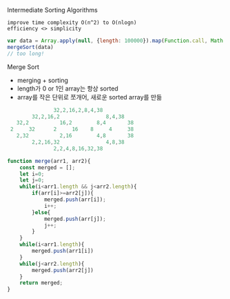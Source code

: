 Intermediate Sorting Algorithms

    improve time complexity O(n^2) to O(nlogn)
    efficiency <> simplicity

```js
var data = Array.apply(null, {length: 100000}).map(Function.call, Math.random);
mergeSort(data)
// too long!
```

Merge Sort

- merging + sorting
- length가 0 or 1인 array는 항상 sorted 
- array를 작은 단위로 쪼개어, 새로운 sorted array를 만듦

```js
               32,2,16,2,8,4,38
        32,2,16,2               8,4,38
   32,2          16,2        8,4       38
 2     32      2     16    8     4     38
   2,32          2,16        4,8       38
        2,2,16,32               4,8,38
               2,2,4,8,16,32,38
```

```js
function merge(arr1, arr2){
    const merged = [];
    let i=0;
    let j=0;
    while(i<arr1.length && j<arr2.length){
        if(arr[i]>=arr2[j]){
            merged.push(arr[i]);
            i++;
        }else{
            merged.push(arr[j]);
            j++;
        }
    }
    while(i<arr1.length){
        merged.push(arr1[i])
    }
    while(j<arr2.length){
        merged.push(arr2[j])
    }
    return merged;
}
```